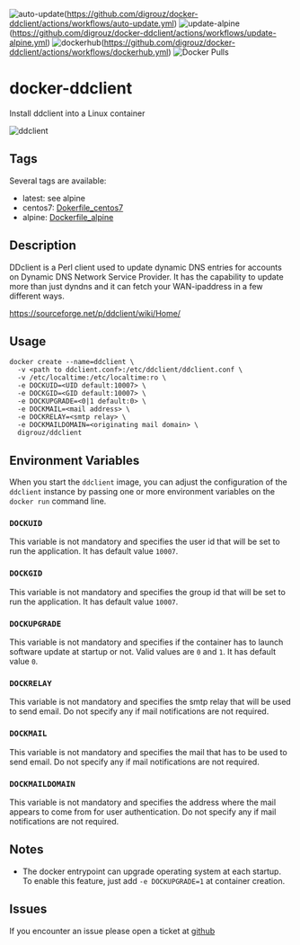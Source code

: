 ![auto-update](https://github.com/digrouz/docker-ddclient/actions/workflows/auto-update.yml/badge.svg)(https://github.com/digrouz/docker-ddclient/actions/workflows/auto-update.yml)
![update-alpine](https://github.com/digrouz/docker-ddclient/actions/workflows/update-alpine.yml/badge.svg)(https://github.com/digrouz/docker-ddclient/actions/workflows/update-alpine.yml)
![dockerhub](https://github.com/digrouz/docker-ddclient/actions/workflows/dockerhub.yml/badge.svg)(https://github.com/digrouz/docker-ddclient/actions/workflows/dockerhub.yml)
![Docker Pulls](https://img.shields.io/docker/pulls/digrouz/ddclient)

# docker-ddclient
Install ddclient into a Linux container

![ddclient](https://rnxtras.com/wp-content/uploads/edd/2014/02/dyndns-logo.png)

## Tags

Several tags are available:
* latest: see alpine
* centos7: [Dokerfile_centos7](https://github.com/digrouz/docker-ddclient/blob/master/Dockerfile_centos7)
* alpine: [Dockerfile_alpine](https://github.com/digrouz/docker-ddclient/blob/master/Dockerfile_alpine)

## Description

DDclient is a Perl client used to update dynamic DNS entries for accounts on Dynamic DNS Network Service Provider. It has the capability to update more than just dyndns and it can fetch your WAN-ipaddress in a few different ways. 

https://sourceforge.net/p/ddclient/wiki/Home/

## Usage
    docker create --name=ddclient \
      -v <path to ddclient.conf>:/etc/ddclient/ddclient.conf \
      -v /etc/localtime:/etc/localtime:ro \
      -e DOCKUID=<UID default:10007> \
      -e DOCKGID=<GID default:10007> \
      -e DOCKUPGRADE=<0|1 default:0> \
      -e DOCKMAIL=<mail address> \
      -e DOCKRELAY=<smtp relay> \
      -e DOCKMAILDOMAIN=<originating mail domain> \
      digrouz/ddclient
      
## Environment Variables

When you start the `ddclient` image, you can adjust the configuration of the `ddclient` instance by passing one or more environment variables on the `docker run` command line.

### `DOCKUID`

This variable is not mandatory and specifies the user id that will be set to run the application. It has default value `10007`.

### `DOCKGID`

This variable is not mandatory and specifies the group id that will be set to run the application. It has default value `10007`.

### `DOCKUPGRADE`

This variable is not mandatory and specifies if the container has to launch software update at startup or not. Valid values are `0` and `1`. It has default value `0`.

### `DOCKRELAY`

This variable is not mandatory and specifies the smtp relay that will be used to send email. Do not specify any if mail notifications are not required.

### `DOCKMAIL`

This variable is not mandatory and specifies the mail that has to be used to send email. Do not specify any if mail notifications are not required.

### `DOCKMAILDOMAIN`

This variable is not mandatory and specifies the address where the mail appears to come from for user authentication. Do not specify any if mail notifications are not required.

## Notes

* The docker entrypoint can upgrade operating system at each startup. To enable this feature, just add `-e DOCKUPGRADE=1` at container creation.

## Issues

If you encounter an issue please open a ticket at [github](https://github.com/digrouz/docker-ddclient/issues)


